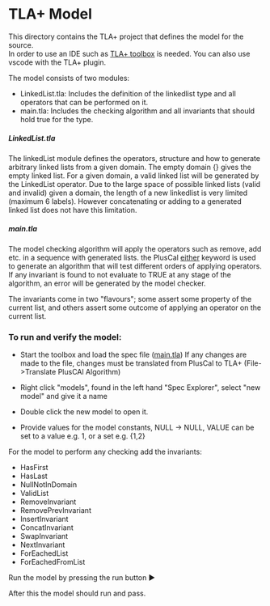 # TLA+ Model

This directory contains the TLA+ project that defines the model for the source. \
In order to use an IDE such as [TLA+ toolbox](https://lamport.azurewebsites.net/tla/toolbox.html) is needed. You can also use vscode with the TLA+ plugin. 

The model consists of two modules:
- LinkedList.tla: Includes the definition of the linkedlist type and all operators that can be performed on it.
- main.tla: Includes the checking algorithm and all invariants that should hold true for the type.

##### LinkedList.tla
The linkedList module defines the operators, structure and how to generate arbitrary linked lists from a given domain.
The empty domain {} gives the empty linked list. For a given domain, a valid linked list will be generated by the LinkedList operator.
Due to the large space of possible linked lists (valid and invalid) given a domain, the length of a new linkedlist is very limited (maximum 6 labels). However concatenating or adding to a generated linked list does not have this limitation.  

##### main.tla
The model checking algorithm will apply the operators such as remove, add etc. in a sequence with generated lists.
the PlusCal [either](https://learntla.com/pluscal/behaviors/) keyword is used to generate an algorithm that will test different orders of applying operators.
If any invariant is found to not evaluate to TRUE at any stage of the algorithm, an error will be generated by the model checker. 

The invariants come in two "flavours"; some assert some property of the current list, and others assert some outcome of applying an operator on the current list.

### To run and verify the model:
- Start the toolbox and load the spec file ([main.tla](main.tla))
If any changes are made to the file, changes must be translated from PlusCal to TLA+ (File->Translate PlusCAl Algorithm)

- Right click "models", found in the left hand "Spec Explorer", select "new model" and give it a name
- Double click the new model to open it.
- Provide values for the model constants, NULL -> NULL, VALUE can be set to a value e.g. 1, or a set e.g. {1,2}

For the model to perform any checking add the invariants:
- HasFirst
- HasLast
- NullNotInDomain
- ValidList
- RemoveInvariant
- RemovePrevInvariant
- InsertInvariant
- ConcatInvariant
- SwapInvariant
- NextInvariant
- ForEachedList
- ForEachedFromList

Run the model by pressing the run button ▶️

After this the model should run and pass.
